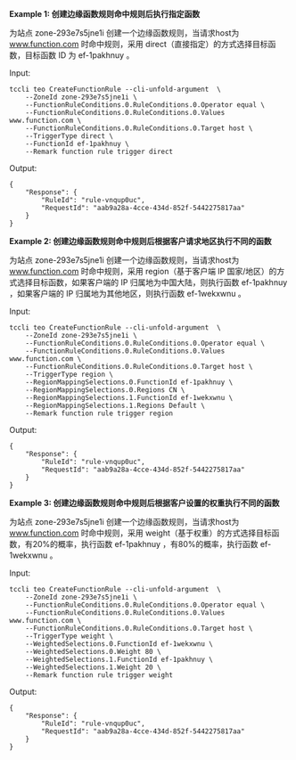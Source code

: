 **Example 1: 创建边缘函数规则命中规则后执行指定函数**

为站点 zone-293e7s5jne1i 创建一个边缘函数规则，当请求host为 www.function.com 时命中规则，采用 direct（直接指定）的方式选择目标函数，目标函数 ID 为 ef-1pakhnuy 。

Input: 

```
tccli teo CreateFunctionRule --cli-unfold-argument  \
    --ZoneId zone-293e7s5jne1i \
    --FunctionRuleConditions.0.RuleConditions.0.Operator equal \
    --FunctionRuleConditions.0.RuleConditions.0.Values www.function.com \
    --FunctionRuleConditions.0.RuleConditions.0.Target host \
    --TriggerType direct \
    --FunctionId ef-1pakhnuy \
    --Remark function rule trigger direct
```

Output: 
```
{
    "Response": {
        "RuleId": "rule-vnqup0uc",
        "RequestId": "aab9a28a-4cce-434d-852f-5442275817aa"
    }
}
```

**Example 2: 创建边缘函数规则命中规则后根据客户请求地区执行不同的函数**

为站点 zone-293e7s5jne1i 创建一个边缘函数规则，当请求host为 www.function.com 时命中规则，采用 region（基于客户端 IP 国家/地区）的方式选择目标函数，如果客户端的 IP 归属地为中国大陆，则执行函数 ef-1pakhnuy ，如果客户端的 IP 归属地为其他地区，则执行函数 ef-1wekxwnu 。

Input: 

```
tccli teo CreateFunctionRule --cli-unfold-argument  \
    --ZoneId zone-293e7s5jne1i \
    --FunctionRuleConditions.0.RuleConditions.0.Operator equal \
    --FunctionRuleConditions.0.RuleConditions.0.Values www.function.com \
    --FunctionRuleConditions.0.RuleConditions.0.Target host \
    --TriggerType region \
    --RegionMappingSelections.0.FunctionId ef-1pakhnuy \
    --RegionMappingSelections.0.Regions CN \
    --RegionMappingSelections.1.FunctionId ef-1wekxwnu \
    --RegionMappingSelections.1.Regions Default \
    --Remark function rule trigger region
```

Output: 
```
{
    "Response": {
        "RuleId": "rule-vnqup0uc",
        "RequestId": "aab9a28a-4cce-434d-852f-5442275817aa"
    }
}
```

**Example 3: 创建边缘函数规则命中规则后根据客户设置的权重执行不同的函数**

为站点 zone-293e7s5jne1i 创建一个边缘函数规则，当请求host为 www.function.com 时命中规则，采用 weight（基于权重）的方式选择目标函数，有20%的概率，执行函数 ef-1pakhnuy ，有80%的概率，执行函数 ef-1wekxwnu 。

Input: 

```
tccli teo CreateFunctionRule --cli-unfold-argument  \
    --ZoneId zone-293e7s5jne1i \
    --FunctionRuleConditions.0.RuleConditions.0.Operator equal \
    --FunctionRuleConditions.0.RuleConditions.0.Values www.function.com \
    --FunctionRuleConditions.0.RuleConditions.0.Target host \
    --TriggerType weight \
    --WeightedSelections.0.FunctionId ef-1wekxwnu \
    --WeightedSelections.0.Weight 80 \
    --WeightedSelections.1.FunctionId ef-1pakhnuy \
    --WeightedSelections.1.Weight 20 \
    --Remark function rule trigger weight
```

Output: 
```
{
    "Response": {
        "RuleId": "rule-vnqup0uc",
        "RequestId": "aab9a28a-4cce-434d-852f-5442275817aa"
    }
}
```

